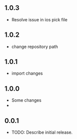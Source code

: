 ## 1.0.3
* Resolve issue in ios pick file

## 1.0.2
* change repository path

## 1.0.1
* import changes

## 1.0.0
* Some changes
* 
## 0.0.1
* TODO: Describe initial release.
